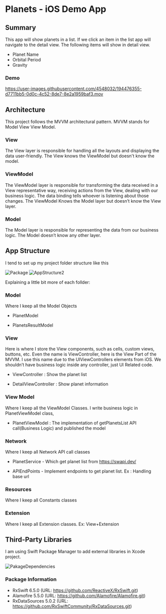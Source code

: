 # Planets - iOS Demo App

## Summary

This app will show planets in a list. If we click an item in the list app will navigate to the detail view.
The following items will show in detail view.

* Planet Name 
* Orbital Period 
* Gravity 


### Demo


https://user-images.githubusercontent.com/4548032/194476355-d7711bb5-0d0c-4c52-8de7-8e2a1959baf3.mov


## Architecture 
This project follows the MVVM architectural pattern.
MVVM stands for Model View View Model. 

### View 
  The View layer is responsible for handling all the layouts and displaying the data user-friendly. The View knows the ViewModel but doesn't know the   model.
  
### ViewModel 
  The ViewModel layer is responsible for transforming the data received in a View representative way, receiving actions from the View, dealing with our business logic. The data binding tells whoever is listening about those changes. The ViewModel Knows the Model layer but doesn’t know the View layer. 
  
###  Model 
The Model layer is responsible for representing the data from our business logic. The Model doesn’t know any other layer.

## App Structure
I tend to set up my project folder structure like this

![Package](https://user-images.githubusercontent.com/4548032/194442927-c05cefba-3cf2-434c-accd-80c8024b1edb.png)
![AppStructure2](https://user-images.githubusercontent.com/4548032/194400957-5cb781dc-5fda-4f2d-8b5d-fcbb4fa2cde2.png)


Explaining a little bit more of each follder:

### Model 

Where I keep all the Model Objects 

* PlanetModel

* PlanetsResultModel


### View 

Here is where I store the View components, such as cells, custom views, buttons, etc.
Even the name is ViewController, here is the View Part of the MVVM. I use this name due to the UIViewControllers elements from iOS. We shouldn’t have business logic inside any controller, just UI Related code.

* ViewController  : Show the planet list

* DetailViewController : Show planet information


### View Model

Where I keep all the ViewModel Classes. I write business logic in PlanetViewModel class,

* PlanetViewModel : The implementation of getPlanetsList API call(Business Logic) and published the model

### Network
Where I keep all Network API call classes

* PlanetService - Which get planet list from  https://swapi.dev/ 

* APIEndPoints - Implement endpoints to get planet list.  Ex : Handling base url

### Resources
Where I keep all Constants classes


### Extension
Where I keep all Extension classes. Ex:  View+Extension

## Third-Party Libraries
I am using Swift Package Manager to add external libraries in Xcode project.

![PakageDependencies](https://user-images.githubusercontent.com/4548032/194472078-f33a1de0-ea14-4146-8689-359e92b036dd.png)

### Package Information

* RxSwift 6.5.0 (URL: https://github.com/ReactiveX/RxSwift.git)
* Alamofire 5.5.0  (URL: https://github.com/Alamofire/Alamofire.git)
* RxDataSources 5.0.2 (URL: https://github.com/RxSwiftCommunity/RxDataSources.git)





